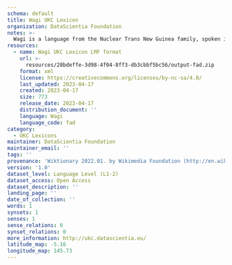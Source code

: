 ```yaml
---
schema: default
title: Wagi UKC Lexicon
organization: DataScientia Foundation
notes: >-
  Wagi is a language from the Nuclear Trans New Guinea family, spoken in Oceania. The UKC Lexicon of Wagi is represented as a lexico-semantic network. It consists of words, word senses, synsets, as well as sense-level and synset-level relationships.
resources:
  - name: Wagi UKC Lexicon LMF format
    url: >-
      resources/28bdeffe-3d98-4f04-8ff3-db3cbbf5bc56/output-fad.zip
    format: xml
    license: https://creativecommons.org/licenses/by-nc-sa/4.0/
    last_updated: 2023-04-17
    created: 2023-04-17
    size: 773
    release_date: 2023-04-17
    distribution_document: ''
    language: Wagi
    language_code: fad
category:
  - UKC Lexicons
maintainer: DataScientia Foundation
maintainer_email: ''
tags: ''
provenance: 'Wiktionary 2022.01. by Wikimedia Foundation (http://en.wiktionary.org); Princeton WordNet 2.1 by Princeton University (https://wordnet.princeton.edu)'
version: '1.0'
dataset_level: Language Level (L1-2)
dataset_access: Open Access
dataset_description: ''
landing_page: ''
date_of_collection: ''
words: 1
synsets: 1
senses: 1
sense_relations: 0
synset_relations: 0
more_information: http://ukc.datascientia.eu/
latitude_map: -5.16
longitude_map: 145.73
---
```

